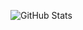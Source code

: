 ![GitHub Stats](https://github-readme-stats.vercel.app/api/top-langs/?username=tphathuin1802&theme=default&show_icons=true&hide_border=true&layout=compact)
